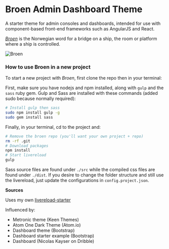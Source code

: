 # Broen Admin Dashboard Theme

A starter theme for admin consoles and dashboards, intended for use with component-based front-end frameworks such as AngularJS and React.

*[Broen](https://no.wikipedia.org/wiki/Bro_(skip))* is the Norwegian word for a
bridge on a ship, the room or platform where a ship is controlled.

![Broen](https://upload.wikimedia.org/wikipedia/commons/thumb/4/40/Bridge_of_the_RV_Sikuliaq.jpg/320px-Bridge_of_the_RV_Sikuliaq.jpg)


### How to use Broen in a new project

To start a new project with *Broen*, first clone the repo then in your terminal:

First, make sure you have nodejs and npm installed, along with `gulp` and the
`sass` ruby gem. Gulp and Sass are installed with these commands (added sudo
because normally required):

``` bash
# Install gulp then sass
sudo npm install gulp -g
sudo gem install sass
```

Finally, in your terminal, cd to the project and:

``` bash
# Remove the broen repo (you'll want your own project + repo)
rm -rf .git
# Download packages
npm install
# Start livereload
gulp
```

Sass source files are found under `./src` while the compiled css files are found
under `./dist`. If you desire to change the folder structure and still use the
livereload, just update the configurations in `config.project.json`.


**Sources**

Uses my own [livereload-starter](https://github.com/julianfresco/livereload-starter)

Influenced by:

* Metronic theme (Keen Themes)
* Atom One Dark Theme (Atom.io)
* Dashboard theme (Bootstrap)
* Dashboard starter example (Bootstrap)
* Dashboard (Nicolas Kayser on Dribble)
